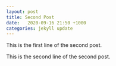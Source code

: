 ```yaml
---
layout: post
title: Second Post
date:   2020-09-16 21:50 +1000
categories: jekyll update
---
```


This is the first line of the second post.

This is the second line of the second post.
